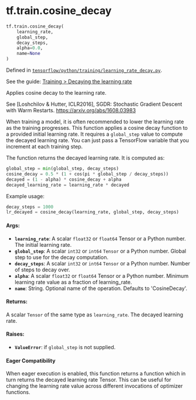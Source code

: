 <div itemscope itemtype="http://developers.google.com/ReferenceObject">
<meta itemprop="name" content="tf.train.cosine_decay" />
</div>

# tf.train.cosine_decay

``` python
tf.train.cosine_decay(
    learning_rate,
    global_step,
    decay_steps,
    alpha=0.0,
    name=None
)
```



Defined in [`tensorflow/python/training/learning_rate_decay.py`](https://www.tensorflow.org/code/tensorflow/python/training/learning_rate_decay.py).

See the guide: [Training > Decaying the learning rate](../../../../api_guides/python/train.md#Decaying_the_learning_rate)

Applies cosine decay to the learning rate.

See [Loshchilov & Hutter, ICLR2016], SGDR: Stochastic Gradient Descent
with Warm Restarts. https://arxiv.org/abs/1608.03983

When training a model, it is often recommended to lower the learning rate as
the training progresses.  This function applies a cosine decay function
to a provided initial learning rate.  It requires a `global_step` value to
compute the decayed learning rate.  You can just pass a TensorFlow variable
that you increment at each training step.

The function returns the decayed learning rate.  It is computed as:
```python
global_step = min(global_step, decay_steps)
cosine_decay = 0.5 * (1 + cos(pi * global_step / decay_steps))
decayed = (1 - alpha) * cosine_decay + alpha
decayed_learning_rate = learning_rate * decayed
```

Example usage:
```python
decay_steps = 1000
lr_decayed = cosine_decay(learning_rate, global_step, decay_steps)
```

#### Args:

* <b>`learning_rate`</b>: A scalar `float32` or `float64` Tensor or a Python number.
    The initial learning rate.
* <b>`global_step`</b>: A scalar `int32` or `int64` `Tensor` or a Python number.
    Global step to use for the decay computation.
* <b>`decay_steps`</b>: A scalar `int32` or `int64` `Tensor` or a Python number.
    Number of steps to decay over.
* <b>`alpha`</b>: A scalar `float32` or `float64` Tensor or a Python number.
    Minimum learning rate value as a fraction of learning_rate.
* <b>`name`</b>: String. Optional name of the operation.  Defaults to 'CosineDecay'.

#### Returns:

A scalar `Tensor` of the same type as `learning_rate`.  The decayed
learning rate.

#### Raises:

* <b>`ValueError`</b>: if `global_step` is not supplied.



#### Eager Compatibility
When eager execution is enabled, this function returns a function which in
turn returns the decayed learning rate Tensor. This can be useful for changing
the learning rate value across different invocations of optimizer functions.

